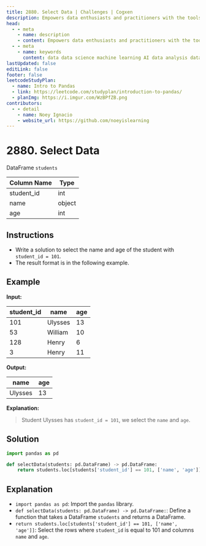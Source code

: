 ```yaml
---
title: 2880. Select Data | Challenges | Cogxen
description: Empowers data enthusiasts and practitioners with the tools and knowledge to unlock the potential of data.
head:
  - - meta
    - name: description
    - content: Empowers data enthusiasts and practitioners with the tools and knowledge to unlock the potential of data.
  - - meta
    - name: keywords
      content: data data science machine learning AI data analysis data-driven data enthusiasts data practitioners
lastUpdated: false
editLink: false
footer: false
leetcodeStudyPlan:
  - name: Intro to Pandas
  - link: https://leetcode.com/studyplan/introduction-to-pandas/
  - planImg: https://i.imgur.com/WzBPfZB.png
contributors:
  - - detail
    - name: Noey Ignacio
    - website_url: https://github.com/noeyislearning
---
```


# 2880. Select Data

DataFrame `students`

| Column Name | Type   |
| ----------- | ------ |
| student_id  | int    |
| name        | object |
| age         | int    |

## Instructions

- Write a solution to select the name and age of the student with `student_id = 101`.
- The result format is in the following example.

## Example

**Input:**

| student_id | name    | age |
| ---------- | ------- | --- |
| 101        | Ulysses | 13  |
| 53         | William | 10  |
| 128        | Henry   | 6   |
| 3          | Henry   | 11  |

**Output:**

| name    | age |
| ------- | --- |
| Ulysses | 13  |

**Explanation:**

> Student Ulysses has `student_id = 101`, we select the `name` and `age`.

## Solution

```python :line-numbers
import pandas as pd

def selectData(students: pd.DataFrame) -> pd.DataFrame:
    return students.loc[students['student_id'] == 101, ['name', 'age']]
```

## Explanation

<CustomAccordion title="Python (Pandas)" submitted_by="@noeyislearning" submit_website_url="https://github.com/noeyislearning" :collapsed=false>

- `import pandas as pd`: Import the `pandas` library.
- `def selectData(students: pd.DataFrame) -> pd.DataFrame:`: Define a function that takes a DataFrame `students` and returns a DataFrame.
- `return students.loc[students['student_id'] == 101, ['name', 'age']]`: Select the rows where `student_id` is equal to 101 and columns `name` and `age`.

</CustomAccordion>
